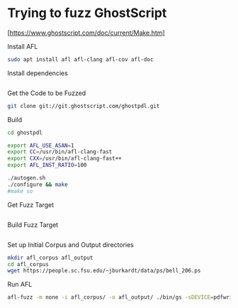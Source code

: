 # Trying to fuzz GhostScript

[https://www.ghostscript.com/doc/current/Make.htm]

Install AFL

~~~~bash
sudo apt install afl afl-clang afl-cov afl-doc
~~~~

Install dependencies

~~~~bash

~~~~

Get the Code to be Fuzzed

~~~~bash
git clone git://git.ghostscript.com/ghostpdl.git
~~~~

Build

~~~~bash
cd ghostpdl

export AFL_USE_ASAN=1
export CC=/usr/bin/afl-clang-fast
export CXX=/usr/bin/afl-clang-fast++
export AFL_INST_RATIO=100

./autogen.sh
./configure && make
#make so
~~~~

Get Fuzz Target

~~~~bash
~~~~

Build Fuzz Target

~~~~bash
~~~~

Set up Initial Corpus and Output directories

~~~~bash
mkdir afl_corpus afl_output
cd afl_corpus
wget https://people.sc.fsu.edu/~jburkardt/data/ps/bell_206.ps
~~~~

Run AFL

~~~~bash
afl-fuzz -m none -i afl_corpus/ -o afl_output/ ./bin/gs -sDEVICE=pdfwrite -o output.pdf @@
~~~~
